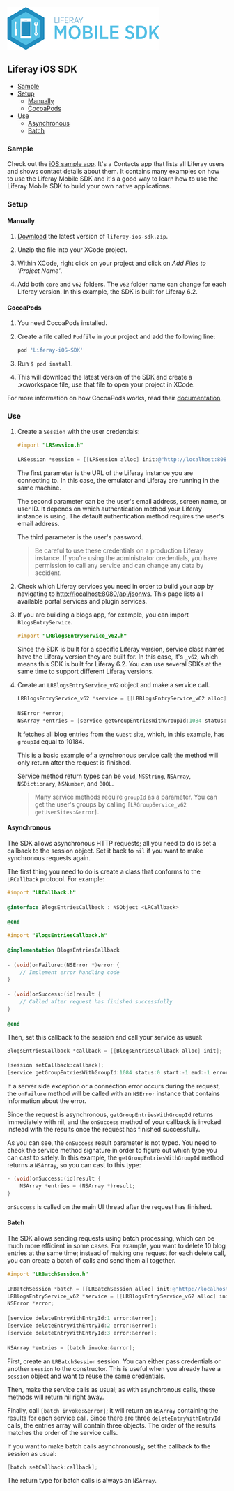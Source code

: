 ![Liferay Mobile SDK logo](../logo.png)

## Liferay iOS SDK

* [Sample](#sample)
* [Setup](#setup)
	* [Manually](#manually)
	* [CocoaPods](#cocoapods)
* [Use](#use)
	* [Asynchronous](#asynchronous)
	* [Batch](#batch)

### Sample

Check out the [iOS sample
app](https://github.com/brunofarache/liferay-mobile-sdk-sample-ios). It's a
Contacts app that lists all Liferay users and shows contact details about them.
It contains many examples on how to use the Liferay Mobile SDK and it's a good
way to learn how to use the Liferay Mobile SDK to build your own native
applications.

### Setup

#### Manually

1. [Download](https://github.com/liferay/liferay-mobile-sdk/releases/) the
latest version of `liferay-ios-sdk.zip`.

2. Unzip the file into your XCode project. 

3. Within XCode, right click on your project and click on *Add Files to
'Project Name'*.

4. Add both `core` and `v62` folders. The `v62` folder name can change for each
Liferay version. In this example, the SDK is built for Liferay 6.2.

#### CocoaPods

1. You need CocoaPods installed.

2. Create a file called `Podfile` in your project and add the following line:

	```ruby
	pod 'Liferay-iOS-SDK'
	```
3. Run `$ pod install`.

4. This will download the latest version of the SDK and create a .xcworkspace
file, use that file to open your project in XCode.

For more information on how CocoaPods works, read their
[documentation](http://guides.cocoapods.org/using/index.html).

### Use

1.  Create a `Session` with the user credentials:

	```objective-c
	#import "LRSession.h"
	
	LRSession *session = [[LRSession alloc] init:@"http://localhost:8080" username:@"test@liferay.com" password:@"test"];
	```

	The first parameter is the URL of the Liferay instance you are connecting
	to. In this case, the emulator and Liferay are running in the same machine.

	The second parameter can be the user's email address, screen name, or
	user ID. It depends on which authentication method your Liferay instance is
	using. The default authentication method requires the user's email address.

	The third parameter is the user's password.

	> Be careful to use these credentials on a production Liferay instance. If
	you're using the administrator credentials, you have permission to call any
	service and can change any data by accident. 


2. Check which Liferay services you need in order to build your app by
navigating to
[http://localhost:8080/api/jsonws](http://localhost:8080/api/jsonws). This page
lists all available portal services and plugin services.

3.  If you are building a blogs app, for example, you can import
`BlogsEntryService`.

	```objective-c
	#import "LRBlogsEntryService_v62.h"
	```

	Since the SDK is built for a specific Liferay version, service class names
	have the Liferay version they are built for. In this case, it's `_v62`,
	which means this SDK is built for Liferay 6.2. You can use several SDKs at
	the same time to support different Liferay versions.

4. Create an `LRBlogsEntryService_v62` object and make a service call.

	```objective-c
	LRBlogsEntryService_v62 *service = [[LRBlogsEntryService_v62 alloc] initWithSession:session];

	NSError *error;
	NSArray *entries = [service getGroupEntriesWithGroupId:1084 status:0 start:-1 end:-1 error:&error];
	```
	
	It fetches all blog entries from the `Guest` site, which, in this example,
	has `groupId` equal to 10184.
	
	This is a basic example of a synchronous service call; the method will only
	return after the request is finished.
	
	Service method return types can be `void`, `NSString`, `NSArray`,
	`NSDictionary`, `NSNumber`, and `BOOL`.

	> Many service methods require `groupId` as a parameter. You can get the
	user's groups by calling `[LRGroupService_v62 getUserSites:&error]`.

#### Asynchronous
	
The SDK allows asynchronous HTTP requests; all you need to do is set a callback
to the session object. Set it back to `nil` if you want to make synchronous
requests again.
	
The first thing you need to do is create a class that conforms to the
`LRCallback` protocol. For example:
	
```objective-c
#import "LRCallback.h"

@interface BlogsEntriesCallback : NSObject <LRCallback>

@end
```

```objective-c
#import "BlogsEntriesCallback.h"

@implementation BlogsEntriesCallback

- (void)onFailure:(NSError *)error {
	// Implement error handling code
}

- (void)onSuccess:(id)result {
	// Called after request has finished successfully
}

@end
```

Then, set this callback to the session and call your service as usual:

```objective-c
BlogsEntriesCallback *callback = [[BlogsEntriesCallback alloc] init];

[session setCallback:callback];
[service getGroupEntriesWithGroupId:1084 status:0 start:-1 end:-1 error:&error];
```
	
If a server side exception or a connection error occurs during the request, the
`onFailure` method will be called with an `NSError` instance that contains
information about the error.
	
Since the request is asynchronous, `getGroupEntriesWithGroupId` returns
immediately with nil, and the `onSuccess` method of your callback is invoked
instead with the results once the request has finished successfully.

As you can see, the `onSuccess` result parameter is not typed. You need to check
the service method signature in order to figure out which type you can cast to
safely. In this example, the `getGroupEntriesWithGroupId` method returns a
`NSArray`, so you can cast to this type:

```objective-c
- (void)onSuccess:(id)result {
	NSArray *entries = (NSArray *)result;
}
```

`onSuccess` is called on the main UI thread after the request has finished.

#### Batch

The SDK allows sending requests using batch processing, which can be much more
efficient in some cases. For example, you want to delete 10 blog entries at the
same time; instead of making one request for each delete call, you can create a
batch of calls and send them all together.

```objective-c
#import "LRBatchSession.h"

LRBatchSession *batch = [[LRBatchSession alloc] init:@"http://localhost:8080" username:@"test@liferay.com" password:@"test"];
LRBlogsEntryService_v62 *service = [[LRBlogsEntryService_v62 alloc] initWithSession:batch];
NSError *error;

[service deleteEntryWithEntryId:1 error:&error];
[service deleteEntryWithEntryId:2 error:&error];
[service deleteEntryWithEntryId:3 error:&error];

NSArray *entries = [batch invoke:&error];
```

First, create an `LRBatchSession` session. You can either pass credentials or
another `session` to the constructor. This is useful when you already have a
`session` object and want to reuse the same credentials.

Then, make the service calls as usual; as with asynchronous calls, these methods
will return nil right away.

Finally, call `[batch invoke:&error]`; it will return an `NSArray` containing the
results for each service call. Since there are three `deleteEntryWithEntryId`
calls, the entries array will contain three objects. The order of the results
matches the order of the service calls.

If you want to make batch calls asynchronously, set the callback to the session
as usual:

```objective-c
[batch setCallback:callback];
```

The return type for batch calls is always an `NSArray`.
